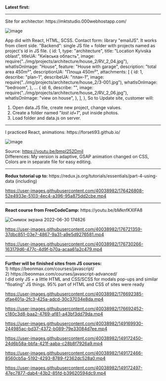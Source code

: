 <b>Latest first:</b>

<hr>
Site for architector: https://mktstudio.000webhostapp.com/

![image](https://user-images.githubusercontent.com/40038982/182369893-5fcb725e-44ac-404b-b893-eda7e598a2f5.png)

App did with React, HTML, SCSS. 
Contact form: library "emailJS". It works from client side. 
"Backend": single JS file + folder with projects named as project's id in JS file. 
 {
    id: 1,
    type: "architecture",
    title: "Location Kyivska oblast",
    titleUA: "Київська область",
    image: require("../img/projects/architecture/house_2/RV_2_04.jpg"),
    whatIsOnImage: "House",
    feature: "House with garage",
    description: "total area 450m²",
    descriptionUA: "Площа 450m²",
    attachments: [
      {
        id: 1,
        describe: "plan-1",
        describeUA: "план-1",
        image: require("../img/projects/architecture/house_2/3-001.jpg"),
        whatIsOnImage: "bedroom",
      },
...
      {
        id: 6,
        describe: "",
        image: require("../img/projects/architecture/house_2/RV_2_06.jpg"),
        whatIsOnImage: "view on house",
      },
    ],
  },
  So to Update site, customer will:
  1) Open data.JS file, create new project, change values.
  2) Create a folder named "*last id+1*", put inside photos.
  3) Load folder and data.js on server.
<hr>
I practiced React, animations:
https://forseti93.github.io/ <br>

![image](https://user-images.githubusercontent.com/40038982/182370119-12241e44-50b1-4fca-a243-eb5c1d0e2367.png)

Source: https://youtu.be/bmpI252DmiI <br>
Differences: 
My version is adaptive, 
GSAP animation changed on CSS,
Colors are in separate file for easy editing.

<hr>
<b>Redux tutorial up to:</b> https://redux.js.org/tutorials/essentials/part-4-using-data (including)<br>

https://user-images.githubusercontent.com/40038982/176426808-52e4933e-5103-4ec4-a396-95a875dd2cbe.mp4

<hr>
<b>React course from FreeCodeCamp:</b> https://youtu.be/bMknfKXIFA8 <br>

![Снимок экрана 2022-06-30 174826](https://user-images.githubusercontent.com/40038982/176708363-5df4ebff-a76e-40bf-8ca9-c4967f213e1b.jpg)


https://user-images.githubusercontent.com/40038982/176721359-37dbc851-03e7-4867-9a31-a9e5d9276581.mp4


https://user-images.githubusercontent.com/40038982/176730266-163179d6-477c-4d9f-b70a-acaa61a2c479.mp4


<hr>
<b>Further will be finished sites from JS courses:</b> <br/>
1) https://beonmax.com/courses/javascript/ <br/>
2) https://beonmax.com/courses/javascript-advanced/ <br/>
I did only JS + a little HTML and CSS/SCSS for modals pop-ups and similar "floating" JS things. 95% part of HTML and CSS of sites were ready


https://user-images.githubusercontent.com/40038982/176692385-dfae401a-2fc3-425a-adcd-30c37034e8da.mp4


https://user-images.githubusercontent.com/40038982/176692452-c180c3d8-baa2-4769-af81-a43bf3dd79da.mp4



https://user-images.githubusercontent.com/40038982/149169930-244985ac-bd37-4372-b089-79e33084d7ee.mp4


https://user-images.githubusercontent.com/40038982/149172450-24d6b58a-bbfa-421f-aaba-c28b8f7926a9.mp4


https://user-images.githubusercontent.com/40038982/149172466-8560cb5a-5192-4293-8789-f2362dc528a0.mp4


https://user-images.githubusercontent.com/40038982/149172497-47ec7877-dab4-43b2-85fd-b39620594dc9.mp4

